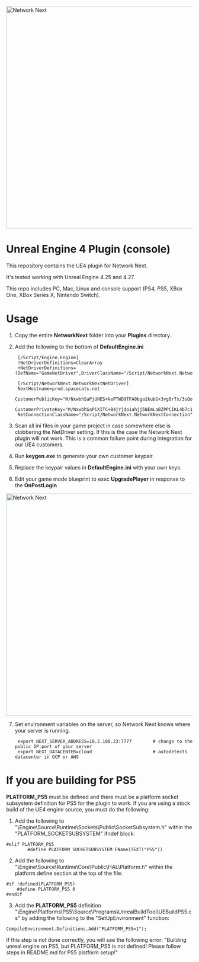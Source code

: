 <img src="https://static.wixstatic.com/media/799fd4_0512b6edaeea4017a35613b4c0e9fc0b~mv2.jpg/v1/fill/w_1200,h_140,al_c,q_80,usm_0.66_1.00_0.01/networknext_logo_colour_black_RGB_tightc.jpg" alt="Network Next" width="600"/>

<br>

# Unreal Engine 4 Plugin (console)

This repository contains the UE4 plugin for Network Next.

It's tested working with Unreal Engine 4.25 and 4.27.

This repo includes PC, Mac, Linux and console support (PS4, PS5, XBox One, XBox Series X, Nintendo Switch).

# Usage

1. Copy the entire **NetworkNext** folder into your **Plugins** directory.

2. Add the following to the bottom of **DefaultEngine.ini**

        [/Script/Engine.Engine]
        !NetDriverDefinitions=ClearArray
        +NetDriverDefinitions=  (DefName="GameNetDriver",DriverClassName="/Script/NetworkNext.NetworkNextNetDriver",DriverClassNameFallback="/Script/NetworkNext.NetworkNextNetDriver")

        [/Script/NetworkNext.NetworkNextNetDriver]
        NextHostname=prod.spacecats.net
        CustomerPublicKey="M/NxwbhSaPjUHES+kePTWD9TFA0bga1kubG+3vg0rTx/3sQoFgMB1w=="
        CustomerPrivateKey="M/NxwbhSaPiXITC+B4jYjdo1ahjj5NEmLaBZPPCIKL4b7c1KeQ8hq9QcRL6R49NYP1MUDRuBrWS5sb7e+DStPH/exCgWAwHX"
        NetConnectionClassName="/Script/NetworkNext.NetworkNextConnection"

3. Scan all ini files in your game project in case somewhere else is clobbering the NetDriver setting. If this is the case the Network Next plugin will not work. This is a common failure point during integration for our UE4 customers.

4. Run **keygen.exe** to generate your own customer keypair.

5. Replace the keypair values in **DefaultEngine.ini** with your own keys.

6. Edit your game mode blueprint to exec **UpgradePlayer** in response to the **OnPostLogin**

<img src="https://storage.googleapis.com/network-next-ue4/blueprint.jpg" alt="Network Next" width="600"/>

7. Set environment variables on the server, so Network Next knows where your server is running.

        export NEXT_SERVER_ADDRESS=10.2.100.23:7777        # change to the public IP:port of your server
        export NEXT_DATACENTER=cloud                       # autodetects datacenter in GCP or AWS

# If you are building for PS5

**PLATFORM_PS5** must be defined and there must be a platform socket subsystem definition for PS5 for the plugin to work. If you are using a stock build of the UE4 engine source, you must do the following:

1. Add the following to "\Engine\Source\Runtime\Sockets\Public\SocketSubsystem.h" within the "PLATFORM_SOCKETSUBSYSTEM" ifndef block:
```
#elif PLATFORM_PS5
        #define PLATFORM_SOCKETSUBSYSTEM FName(TEXT("PS5"))
```
2. Add the following to "\Engine\Source\Runtime\Core\Public\HAL\Platform.h" within the platform define section at the top of the file:
```
#if !defined(PLATFORM_PS5)
	#define PLATFORM_PS5 0
#endif
```
3. Add the **PLATFORM_PS5** definition "\Engine\Platforms\PS5\Source\Programs\UnrealBuildTool\UEBuildPS5.cs" by adding the following to the "SetUpEnvironment" function:
```
CompileEnvironment.Definitions.Add("PLATFORM_PS5=1");
```
If this step is not done correctly, you will see the following error: "Building unreal engine on PS5, but PLATFORM_PS5 is not defined! Please follow steps in README.md for PS5 platform setup!"
